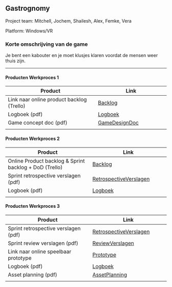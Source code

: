 ## Gastrognomy
Project team: Mitchell, Jochem, Shailesh, Alex, Femke, Vera

Platform:
Windows/VR

### Korte omschrijving van de game

Je bent een kabouter en je moet klusjes klaren voordat de mensen weer thuis zijn.

---
#### Producten Werkproces 1
| Product  | Link |
| ------ |  ------ |
| Link naar online product backlog (Trello) | [Backlog]
| Logboek (pdf)                             | [Logboek]
| Game concept doc (pdf)                    | [GameDesignDoc]
|<img width=500/>|<img width=300/>|
   
#### Producten Werkproces 2
| Product  | Link |
| ------ |  ------ |
| Online Product backlog & Sprint backlog + DoD (Trello)    | [Backlog]
| Sprint retrospective verslagen (pdf)                      | [RetrospectiveVerslagen]
| Logboek (pdf)                                             | [Logboek]
|<img width=500/>|<img width=300/>|
   
#### Producten Werkproces 3
| Product  | Link |
| ------ |  ------ |
| Sprint retrospective verslagen (pdf)  | [RetrospectiveVerslagen]
| Sprint review verslagen (pdf)         | [ReviewVerslagen]
| Link naar online speelbaar prototype  | [Prototype]
| Logboek (pdf)                         | [Logboek]
| Asset planning (pdf)                  | [AssetPlanning]
|<img width=500/>|<img width=300/>|

   [Backlog]: <https://trello.com/b/kfqWhrdm/project-mythe>
   [Logboek]: <https://docs.google.com/document/d/1Wsb6gyKry_lQSOKj3yD8CEMkXf6jSZTwtZz2uy8n2AQ>
   [GameDesignDoc]: <https://docs.google.com/presentation/d/11LprcXs38A70jUiI26nzGr5Y77nBShLgdPsIECx5DG8>
   [RetrospectiveVerslagen]: <>
   [ReviewVerslagen]: <>
   [Prototype]: <>
   [AssetPlanning]: <https://docs.google.com/document/d/14x5mPtOM0HXlzkWMwVGTWfxDTHIPWYP4X-BIc84kuS0/edit#>
   

